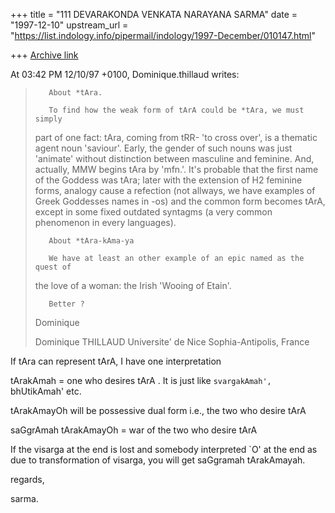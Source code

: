 +++
title = "111 DEVARAKONDA VENKATA NARAYANA SARMA"
date = "1997-12-10"
upstream_url = "https://list.indology.info/pipermail/indology/1997-December/010147.html"

+++
[Archive link](https://list.indology.info/pipermail/indology/1997-December/010147.html)

At 03:42 PM 12/10/97 +0100, Dominique.thillaud writes:

>        About *tAra.
>
>        To find how the weak form of tArA could be *tAra, we must simply
>part of one fact: tAra, coming from tRR- 'to cross over', is a thematic
>agent noun 'saviour'. Early, the gender of such nouns was just 'animate'
>without distinction between masculine and feminine. And, actually, MMW
>begins tAra by 'mfn.'. It's probable that the first name of the Goddess was
>tAra; later with the extension of H2 feminine forms, analogy cause a
>refection (not allways, we have examples of Greek Goddesses names in -os)
>and the common form becomes tArA, except in some fixed outdated syntagms (a
>very common phenomenon in every languages).
>
>        About *tAra-kAma-ya
>
>        We have at least an other example of an epic named as the quest of
>the love of a woman: the Irish 'Wooing of Etain'.
>
>        Better ?
>Dominique
>
>Dominique THILLAUD
>Universite' de Nice Sophia-Antipolis, France
>
>

If tAra can represent tArA, I have one interpretation

tArakAmah = one who desires tArA . It is just like `svargakAmah', `bhUtikAmah'
etc.

tArakAmayOh will be possessive dual form i.e., the two who desire tArA

saGgrAmah tArakAmayOh = war of the two who desire tArA

If the visarga at the end is lost and somebody interpreted `O' at the end
as due to transformation of visarga, you will get saGgramah tArakAmayah.

regards,

sarma.



